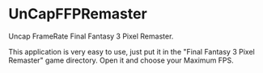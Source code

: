 # UnCapFFPRemaster
Uncap FrameRate Final Fantasy 3 Pixel Remaster.

This application is very easy to use, just put it in the "Final Fantasy 3 Pixel Remaster" game directory.
Open it and choose your Maximum FPS.
